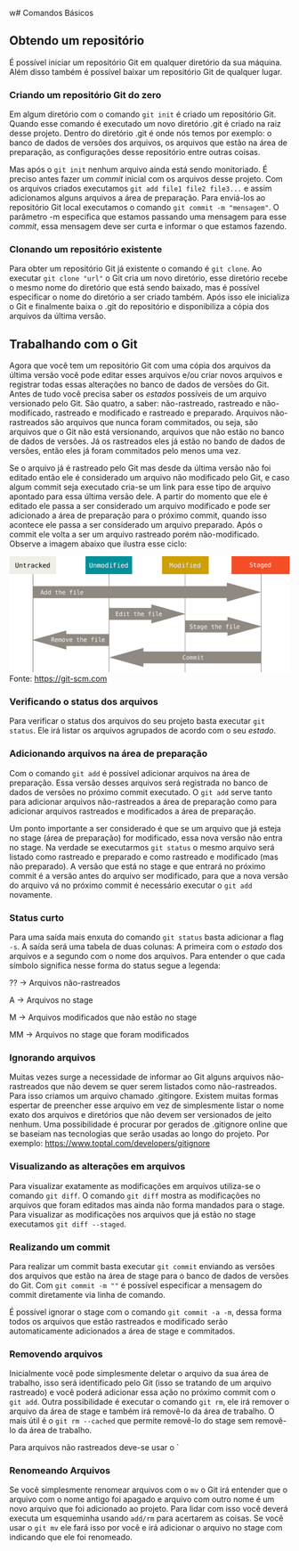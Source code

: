 w# Comandos Básicos

## Obtendo um repositório
É possível iniciar um repositório Git em qualquer diretório da sua máquina. Além disso também é possível baixar um repositório Git de qualquer lugar.

### Criando um repositório Git do zero
Em algum diretório com o comando `git init` é criado um repositório Git. Quando esse comando é executado um novo diretório .git é criado na raiz desse projeto. Dentro do diretório .git é onde nós temos por exemplo: o banco de dados de versões dos arquivos, os arquivos que estão na área de preparação, as configurações desse repositório entre outras coisas. 

Mas após o `git init` nenhum arquivo ainda está sendo monitoriado. É preciso antes fazer um *commit* inicial com os arquivos desse projeto. Com os arquivos criados executamos `git add file1 file2 file3...` e assim adicionamos alguns arquivos a área de preparação. Para enviá-los ao repositório Git local executamos o comando `git commit -m "mensagem"`. O parâmetro -m especifica que estamos passando uma mensagem para esse *commit*, essa mensagem deve ser curta e informar o que estamos fazendo.

### Clonando um repositório existente

Para obter um repositório Git já existente o comando é `git clone`. Ao executar `git clone "url"` o Git cria um novo diretório, esse diretório recebe o mesmo nome do diretório que está sendo baixado, mas é possível especificar o nome do diretório a ser criado também. Após isso ele inicializa o Git e finalmente baixa o .git do repositório e disponibiliza a cópia dos arquivos da última versão.

## Trabalhando com o Git

Agora que você tem um repositório Git com uma cópia dos arquivos da última versão você pode editar esses arquivos e/ou criar novos arquivos e registrar todas essas alterações no banco de dados de versões do Git. Antes de tudo você precisa saber os *estados* possíveis de um arquivo versionado pelo Git. São quatro, a saber: não-rastreado, rastreado e não-modificado, rastreado e modificado e rastreado e preparado. Arquivos não-rastreados são arquivos que nunca foram commitados, ou seja, são arquivos que o Git não está versionando, arquivos que não estão no banco de dados de versões. Já os rastreados eles já estão no bando de dados de versões, então eles já foram commitados pelo menos uma vez.

Se o arquivo já é rastreado pelo Git mas desde da última versão não foi editado então ele é considerado um arquivo não modificado pelo Git, e caso algum commit seja executado cria-se um link para esse tipo de arquivo apontado para essa última versão dele. A partir do momento que ele é editado ele passa a ser considerado um arquivo modificado e pode ser adicionado a área de preparação para o próximo commit, quando isso acontece ele passa a ser considerado um arquivo preparado. Após o commit ele volta a ser um arquivo rastreado porém não-modificado. Observe a imagem abaixo que ilustra esse ciclo:

![](images/ciclo_de_vida.png)
Fonte: https://git-scm.com

### Verificando o status dos arquivos

Para verificar o status dos arquivos do seu projeto basta executar `git status`. Ele irá listar os arquivos agrupados de acordo com o seu *estado*.

### Adicionando arquivos na área de preparação

Com o comando `git add` é possível adicionar arquivos na área de preparação. Essa versão desses arquivos será registrada no banco de dados de versões no próximo commit executado. O `git add` serve tanto para adicionar arquivos não-rastreados a área de preparação como para adicionar arquivos rastreados e modificados a área de preparação.

Um ponto importante a ser considerado é que se um arquivo que já esteja no stage (área de preparação) for modificado, essa nova versão não entra no stage. Na verdade se executarmos `git status` o mesmo arquivo será listado como rastreado e preparado e como rastreado e modificado (mas não preparado). A versão que está no stage e que entrará no próximo commit é a versão antes do arquivo ser modificado, para que a nova versão do arquivo vá no próximo commit é necessário executar o `git add` novamente.

### Status curto

Para uma saída mais enxuta do comando `git status` basta adicionar a flag `-s`. A saída será uma tabela de duas colunas: A primeira com o *estado* dos arquivos e a segundo com o nome dos arquivos. Para entender o que cada símbolo significa nesse forma do status segue a legenda:

?? -> Arquivos não-rastreados

A -> Arquivos no stage

M -> Arquivos modificados que não estão no stage

MM -> Arquivos no stage que foram modificados


### Ignorando arquivos

Muitas vezes surge a necessidade de informar ao Git alguns arquivos não-rastreados que não devem se quer serem listados como não-rastreados. Para isso criamos um arquivo chamado .gitingore. Existem muitas formas espertar de preencher esse arquivo em vez de simplesmente listar o nome exato dos arquivos e diretórios que não devem ser versionados de jeito nenhum. Uma possibilidade é procurar por gerados de .gitignore online que se baseiam nas tecnologias que serão usadas ao longo do projeto. Por exemplo: https://www.toptal.com/developers/gitignore

### Visualizando as alterações em arquivos

Para visualizar exatamente as modificações em arquivos utiliza-se o comando `git diff`. O comando `git diff` mostra as modificações no arquivos que foram editados mas ainda não forma mandados para o stage. Para visualizar as modificações nos arquivos que já estão no stage executamos `git diff --staged`.

### Realizando um commit

Para realizar um commit basta executar `git commit` enviando as versões dos arquivos que estão na área de stage para o banco de dados de versões do Git. Com `git commit -m ""` é possível especificar a mensagem do commit diretamente via linha de comando.

É possível ignorar o stage com o comando `git commit -a -m`, dessa forma todos os arquivos que estão rastreados e modificado serão automaticamente adicionados a área de stage e commitados. 

### Removendo arquivos

Inicialmente você pode simplesmente deletar o arquivo da sua área de trabalho, isso será identificado pelo Git (isso se tratando de um arquivo rastreado) e você poderá adicionar essa ação no próximo commit com o `git add`. Outra possibilidade é executar o comando `git rm`, ele irá remover o arquivo da área de stage e também irá removê-lo da área de trabalho. O mais útil é o `git rm --cached` que permite removê-lo do stage sem removê-lo da área de trabalho.

Para arquivos não rastreados deve-se usar o `

### Renomeando Arquivos

Se você simplesmente renomear arquivos com o `mv` o Git irá entender que o arquivo com o nome antigo foi apagado e arquivo com outro nome é um novo arquivo que foi adicionado ao projeto. Para lidar com isso você deverá executa um esqueminha usando `add/rm` para acertarem as coisas. Se você usar o `git mv` ele fará isso por você e irá adicionar o arquivo no stage com indicando que ele foi renomeado.